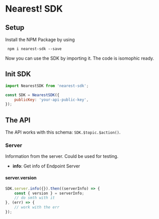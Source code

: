 # Nearest! SDK

## Setup
Install the NPM Package by using

`` npm i nearest-sdk --save``

Now you can use the SDK by importing it. The code is isomophic ready.

## Init SDK

``` javascript
import NearestSDK from 'nearest-sdk';

const SDK = NearestSDK({
	publicKey: 'your-api-public-key',
});
```

## The API
The API works with this schema: `SDK.$topic.$action()`.

### Server
Information from the server. Could be used for testing.

* **info**: Get info of Endpoint Server

#### server.version
``` javascript
SDK.server.info({}).then((serverInfo) => {
	const { version } = serverInfo;
	// do smth with it
}, (err) => {
	// work with the err
});
```
